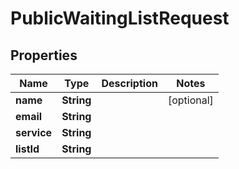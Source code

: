
# PublicWaitingListRequest

## Properties
Name | Type | Description | Notes
------------ | ------------- | ------------- | -------------
**name** | **String** |  |  [optional]
**email** | **String** |  | 
**service** | **String** |  | 
**listId** | **String** |  | 



